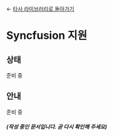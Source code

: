 ← [타사 라이브러리로 돌아가기](/docs/9/67)
# Syncfusion 지원
## 상태
준비 중
## 안내
준비 중
#### *(작성 중인 문서입니다. 곧 다시 확인해 주세요)*

